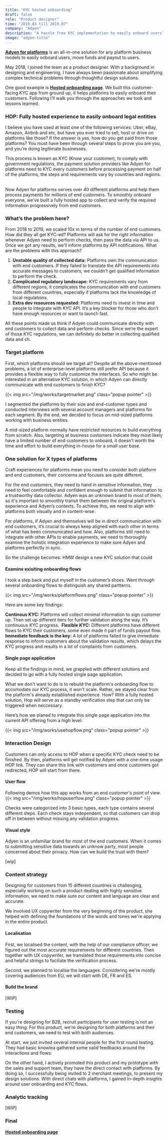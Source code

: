 ```yaml
---
title: "KYC hosted onboarding"
draft: false
role: "Product designer"
time: "2019.03 till 2019.07"
company: "Adyen"
description: "A hassle free KYC implementation to easily onboard users"
image: "adyen-title"
---
```

**[Adyen for platforms](https://www.adyen.com/our-solution/online-payments/marketplaces)** is an all-in-one solution for any platform business models to easily onboard users, move funds and payout to users. 

May 2018, I joined the team as a product designer. With a background in designing and engineering, I have always been passionate about simplifying complex technical problems through thoughtful design solutions.

One good example is **[Hosted onboarding page](https://docs.adyen.com/marketpay/onboarding-and-verification/hosted-onboarding-page)**. We built this customer-facing KYC app from ground up, it helps platforms to easily onboard their customers. Following I’ll walk you through the approaches we took and lessons learned.
### HOP: Fully hosted experience to easily onboard legal entities

I believe you have used at least one of the following services: Uber, eBay, Amazon, Airbnb and etc, but have you ever tried to sell, host or drive on platforms like those? If the answer is yes, how do you get paid from those platforms? You must have been through several steps to prove you are you, and you’re doing legitimate businesses. 

This process is known as KYC (Know your customer), to comply with government regulations, the payment solution providers like Adyen for platforms need to KYC every customers before processing payment on half of the platforms, the steps and requirements vary by countries and regions.  

Now Adyen for platforms serves over 40 different platforms and help them process payments for millions of end customers. To smoothly onboard everyone, we’ve built a fully hosted app to collect and verify the required information progressively from end customers.  


### What’s the problem here? 
From 2018 to 2019, we scaled 10x in terms of the number of end customers. How did they all get KYC-ed? Platforms will ask for the right information whenever Adyen need to perform checks, then pass the data via API to us. Once we got any results, we’ll inform platforms by API notifications. What are the problems with this approach?


1. **Unstable quality of collected data:** Platforms own the communication with end customers. If they failed to translate the API requirements into accurate messages to customers, we couldn't get qualified information to perform the check.
2. **Complicated regulatory landscape:** KYC requirements vary from different regions, it complicates the communication with end customers from different countries, especially if platforms lack the knowledge of local regulations.
3. **Extra dev resources requested:** Platforms need to invest in time and people to integrate with KYC API. It’s a key blocker for those who don’t have enough resources or want to launch fast. 

All these points made us think if Adyen could communicate directly with end customers to collect data and perform checks. Since we’re the expert of those KYC regulations, we can definitely do better in collecting qualified data and ch.


### Target platform

First, which platforms should we target at? Despite all the above-mentioned problems, a lot of enterprise-level platforms still prefer API because it provides a flexible way to fully customize the interfaces. So who might be interested in an alternative KYC solution, in which Adyen can directly communicate with end customers to finish KYC? 

{{< img src="/img/works/targetmarket.png" class="popup pointer" >}}

I segmented the platforms by their size and end-customer types and conducted interviews with several account managers and platforms for each segment. By the end, we decided to focus on mid-sized platforms working with business entities. 

A mid-sized platform normally have restricted resources to build everything from scratch. Also, targeting at business customers indicate they most likely have a limited number of end customers to onboard, it doesn’t worth the time and effort to build everything in-house for a small user base. 


### One solution for X types of platforms
Craft experiences for platforms mean you need to consider both platform and end customers, their concerns and focuses are quite different. 

For the end customers, they need to hand in sensitive information, they need to feel comfortable and confident enough to submit that information to a trustworthy data collector. Adyen was an unknown brand to most of them, so it's important to smoothly transit them between the original platform's experience and Adyen’s contexts. To achieve this, we need to align with platforms both visually and in content-wise. 

For platforms, if Adyen and themselves will be in direct communication with end customers, it’s crucial to always keep aligned with each other in terms of what has been communicated and how. Also, platforms still need to integrate with other APIs to enable payments, we need to thoroughly examine the holistic integration experience to make sure Adyen and platforms perfectly in sync. 

So the challenge becomes: HMW design a new KYC solution that could 



#### Examine exisiting onboarding flows
I took a step back and put myself in the customer’s shoes. Went through several onboarding flows to distinguish any shared partterns. 

{{< img src="/img/works/platformflows.png" class="popup pointer" >}}

Here are some key findings: 

**Continous KYC:** Platforms will collect minimal information to sign customer up. Then set up different tiers for further validation along the way. It’s continuous KYC progress. 
**Flexible KYC:** Different platforms have different flows to KYC their customers, some even made it part of funds payout flow.
**Immediate feedback is the key:** A lot of platforms failed to give immediate response to inform customers about the validation results, which delays the KYC progress and results in a lot of complaints from customers.  


#### Single page application 

Keep all the findings in mind, we grappled with different solutions and decided to go with a fully hosted single page application. 

What we don't want to do is to rebuild the platform's onboarding flow to accomodate our KYC process, it won't scale. Rather, we stayed clear from the platform's already established experience. How? With a fully hosted solution, Hop will serve as a standby verification step that can only be triggered when neccessary.

Here’s how we planed to integrate this single page application into the current API offering from a high level:

{{< img src="/img/works/usehopflow.png" class="popup pointer" >}}

### Interaction Design

Customers can only access to HOP when a specific KYC check need to be finished. By then, platforms will get notified by Adyen with a one-time usage HOP link. They can share this link with customers and once customers got redirected, HOP will start from there. 

#### User flow

Following demos how this app works from an end customer's point of view.
{{< img src="/img/works/hopuserflow.png" class="popup pointer" >}}

Checks were categorized into 3 basic types, each type contains several different steps. Each check stays independent, so that customers can drop off in between without missing any validation progress.


#### Visual style

Adyen is an unfamiliar brand for most of the end customers. When it comes to submitting sensitive data towards an unknow party, most people concerned about their privacy. How can we build the trust with them? 

[wip]


### Content strategy
Designing for customers from 15 different countries is challenging, especially working on such a product dealing with highly sensitive information, we need to make sure our content and language are clear and accurate. 

We involved UX copywriter from the very beginning of the product, she helped with defining the foundations of the words and tones we're applying in the entire product. 

#### Localisation
First, we localised the content, with the help of our compliance officer, we figured out the most accurate requirements for different countries. Then together with UX copywriter, we translated those requirements into concise and helpful strings to faciliate the verification process. 

Second, we planned to localise the languages. Considering we're mostly covering audiences from EU, we will start with DE, FR and ES. 

#### Build the brand
[WIP]

### Testing
If you're designing for B2B, recruit participants for user testing is not an easy thing. For this product, we're designing for both platforms and their end customers, we need to test with both audiences. 

At start, we just invited several internal people for the first round testing. They had basic knowlea gathered some valid feedbacks around the interactions and flows.

On the other hand, I actively promoted this product and my prototype with the sales and support team, they have the direct contact with platforms. By doing so, I successfully being invited to 2 merchant meetings, to present my design solutions. With direct chats with platforms, I gained in-depth insights around user onboarding and KYC flows.

### Analytic tracking
[WIP]

### Final 
**[Hosted onboarding page](https://docs.adyen.com/marketpay/onboarding-and-verification/hosted-onboarding-page)** 

